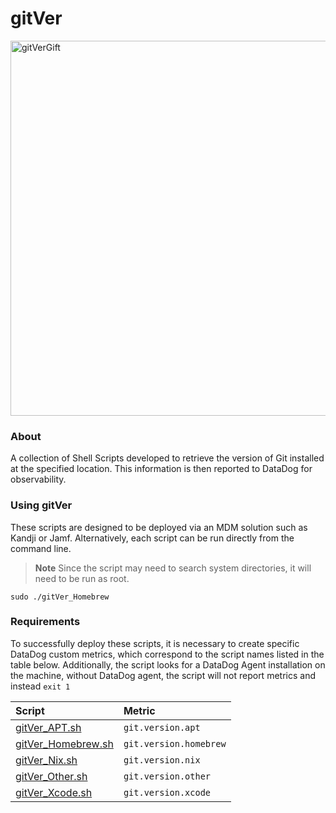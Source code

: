 # gitVer

<img alt="gitVerGift" src="https://user-images.githubusercontent.com/72744507/218667651-e796e53e-2ab6-4a59-b120-fda048d274b7.gif" width="600" />

### About

A collection of Shell Scripts developed to retrieve the version of Git installed at the specified location. This information is then reported to DataDog for observability.

### Using gitVer

These scripts are designed to be deployed via an MDM solution such as Kandji or Jamf. Alternatively, each script can be run directly from the command line.  

> **Note**
>Since the script may need to search system directories, it will need to be run as root.

```
sudo ./gitVer_Homebrew
```

### Requirements

To successfully deploy these scripts, it is necessary to create specific DataDog custom metrics, which correspond to the script names listed in the table below. Additionally, the script looks for a DataDog Agent installation on the machine, without DataDog agent, the script will not report metrics and instead `exit 1`

| Script      | Metric     | 
|:------------| :------------|
|[gitVer_APT.sh](https://github.com/maximlevey/gitVer/blob/main/Scripts/gitVer_APT.sh)|`git.version.apt` |
|[gitVer_Homebrew.sh](https://github.com/maximlevey/gitVer/blob/main/Scripts/gitVer_Homebrew.sh)|   `git.version.homebrew`    |
|[gitVer_Nix.sh](https://github.com/maximlevey/gitVer/blob/main/Scripts/gitVer_Nix.sh)|`git.version.nix` |
|[gitVer_Other.sh](https://github.com/maximlevey/gitVer/blob/main/Scripts/gitVer_Other.sh)|`git.version.other` |
|[gitVer_Xcode.sh](https://github.com/maximlevey/gitVer/blob/main/Scripts/gitVer_Xcode.sh)|`git.version.xcode` |

